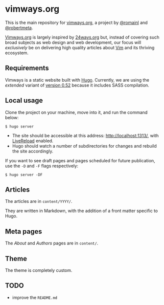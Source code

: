 # vimways.org

This is the main repository for [vimways.org](https://vimways.org), a project
by [@romainl](https://github.com/romainl) and
[@robertmeta](https://github.com/robertmeta).

[Vimways.org](https://vimways.org) is largely inspired by
[24ways.org](https://24ways.org/) but, instead of covering such broad subjects
as web design and web development, our focus will *exclusively* be on
delivering high quality articles about [Vim](https://www.vim.org/) and its
thriving ecosystem.

## Requirements

Vimways is a static website built with [Hugo](). Currently, we are using the *extended* variant of [version 0.52](https://github.com/gohugoio/hugo/releases/tag/v0.52) because it includes SASS compilation.

## Local usage

Clone the project on your machine, move into it, and run the command below:

    $ hugo server

* The site should be accessible at this address: [http://localhost:1313/](http://localhost:1313), with [LiveReload](https://chrome.google.com/webstore/detail/livereload/jnihajbhpnppcggbcgedagnkighmdlei?hl=fr) enabled.
* Hugo should watch a number of subdirectories for changes and rebuild the site accordingly.

If you want to see draft pages and pages scheduled for future publication, use the `-D` and `-F` flags respectively:

    $ hugo server -DF

## Articles

The articles are in `content/YYYY/`.

They are written in Markdown, with the addition of a front matter specific to Hugo.

## Meta pages

The *About* and *Authors* pages are in `content/`.

## Theme

The theme is completely custom.

## TODO

* improve the `README.md`


[//]: # ( Vim: set spell spelllang=en: )
